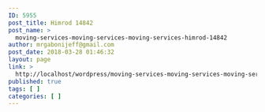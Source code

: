 ```yaml
---
ID: 5955
post_title: Himrod 14842
post_name: >
  moving-services-moving-services-moving-services-himrod-14842
author: mrgabonijeff@gmail.com
post_date: 2018-03-28 01:46:32
layout: page
link: >
  http://localhost/wordpress/moving-services-moving-services-moving-services-himrod-14842/
published: true
tags: [ ]
categories: [ ]
---
```

